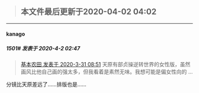 > ## **本文件最后更新于2020-04-02 04:02** 



-----

####  kanago  
##### 1501#       发表于 2020-4-2 02:47



<blockquote><a href="httphttps://bbs.saraba1st.com/2b/forum.php?mod=redirect&amp;goto=findpost&amp;pid=46930198&amp;ptid=1842807" target="_blank">基本农田 发表于 2020-3-31 08:51</a>
天原有部贞操逆转世界的女性版，虽然画风比他自己画的强太多，但我看着是素然无味。我想可能是偏女性向的 ...</blockquote>
分镜比天原差远了……排版也是……





                                                 